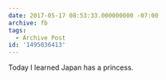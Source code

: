 ```yaml
---
date: 2017-05-17 08:53:33.000000000 -07:00
archive: fb
tags: 
  - Archive Post
id: '1495036413'
---
```


Today I learned Japan has a princess.
